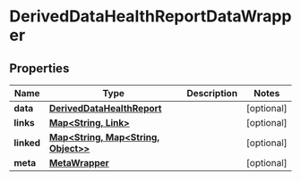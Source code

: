 
# DerivedDataHealthReportDataWrapper

## Properties
Name | Type | Description | Notes
------------ | ------------- | ------------- | -------------
**data** | [**DerivedDataHealthReport**](DerivedDataHealthReport.md) |  |  [optional]
**links** | [**Map&lt;String, Link&gt;**](Link.md) |  |  [optional]
**linked** | [**Map&lt;String, Map&lt;String, Object&gt;&gt;**](Map.md) |  |  [optional]
**meta** | [**MetaWrapper**](MetaWrapper.md) |  |  [optional]



